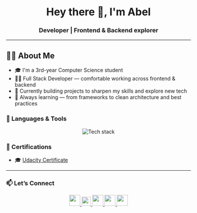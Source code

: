 <h1 align="center">Hey there 👋, I'm Abel</h1>
<h3 align="center">Developer | Frontend & Backend explorer</h3>

---
## 🙋‍♂️ About Me

- 🎓 I'm a 3rd-year Computer Science student  
- 🧑‍💻 Full Stack Developer — comfortable working across frontend & backend  
- 🚧 Currently building projects to sharpen my skills and explore new tech  
- 🌱 Always learning — from frameworks to clean architecture and best practices


### 🧰 Languages & Tools
<p align="center">
  <img src="https://skillicons.dev/icons?i=html,css,js,react,python,django,git" alt="Tech stack" />
</p>

### 📜 Certifications
- 🎓 [Udacity Certificate](http://www.udacity.com/certificate/e/38d50158-6dd4-11f0-957c-5f6a2f1607a7)

---

### 📫 Let’s Connect
<p align="center">
  <a href="https://linkedin.com/in/abel-yohanis-9227b7357" target="_blank">
    <img src="https://cdn.jsdelivr.net/gh/devicons/devicon/icons/linkedin/linkedin-original.svg" width="30" />
  </a>
  <a href="https://x.com/AbelYohani35308" target="_blank">
    <img src="https://img.shields.io/badge/X-black?style=flat&logo=twitter&logoColor=white" width="25"/>
  </a>
  <a href="https://t.me/Ablex5" target="_blank">
    <img src="https://upload.wikimedia.org/wikipedia/commons/8/82/Telegram_logo.svg" width="30" />
  </a>
  <a href="abelyohanis016@gmail.com" target="_blank">
    <img src="https://upload.wikimedia.org/wikipedia/commons/4/4e/Gmail_Icon.png" width="30" />
  </a>
  <a href="https://instagram.com/abel19125" target="_blank">
    <img src="https://upload.wikimedia.org/wikipedia/commons/a/a5/Instagram_icon.png" width="30" />
  </a>
</p>
